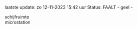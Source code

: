 laatste update: 
zo 12-11-2023 15:42   uur 
Status: FAALT - geel - 
<div class="service Y">schijfruimte</div><div class="service Y">microstation</div>